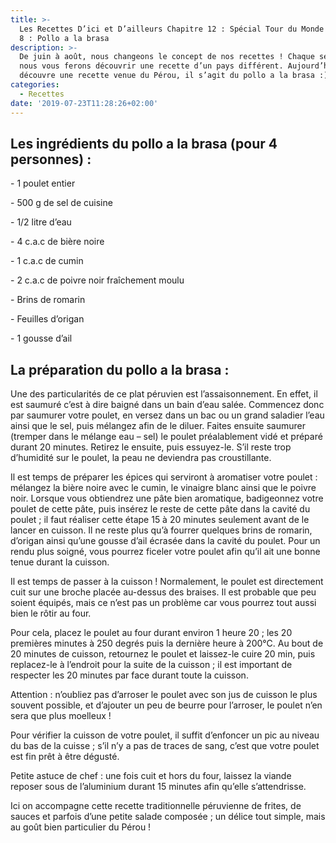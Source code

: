 ```yaml
---
title: >-
  Les Recettes D’ici et D’ailleurs Chapitre 12 : Spécial Tour du Monde - Épisode
  8 : Pollo a la brasa
description: >-
  De juin à août, nous changeons le concept de nos recettes ! Chaque semaine,
  nous vous ferons découvrir une recette d’un pays différent. Aujourd’hui, on
  découvre une recette venue du Pérou, il s’agit du pollo a la brasa :)
categories:
  - Recettes
date: '2019-07-23T11:28:26+02:00'
---
```

## Les ingrédients du pollo a la brasa (pour 4 personnes) :

\- 1 poulet entier 

\- 500 g de sel de cuisine

\- 1/2 litre d’eau

\- 4 c.a.c de bière noire

\- 1 c.a.c de cumin

\- 2 c.a.c de poivre noir fraîchement moulu

\- Brins de romarin

\- Feuilles d’origan

\- 1 gousse d’ail

## La préparation du pollo a la brasa :

Une des particularités de ce plat péruvien est l’assaisonnement. En effet, il est saumuré c’est à dire baigné dans un bain d’eau salée.  Commencez donc par saumurer votre poulet, en versez dans un bac ou un grand saladier l’eau ainsi que le sel, puis mélangez afin de le diluer. Faites ensuite saumurer (tremper dans le mélange eau – sel) le poulet préalablement vidé et préparé durant 20 minutes. Retirez le ensuite, puis essuyez-le. S’il reste trop d’humidité sur le poulet, la peau ne deviendra pas croustillante.



Il est temps de préparer les épices qui serviront à aromatiser votre poulet : mélangez la bière noire avec le cumin, le vinaigre blanc ainsi que le poivre noir. Lorsque vous obtiendrez une pâte bien aromatique, badigeonnez votre poulet de cette pâte, puis insérez le reste de cette pâte dans la cavité du poulet ; il faut réaliser cette étape 15 à 20 minutes seulement avant de le lancer en cuisson. Il ne reste plus qu’à fourrer quelques brins de romarin, d’origan ainsi qu’une gousse d’ail écrasée dans la cavité du poulet. Pour un rendu plus soigné, vous pourrez ficeler votre poulet afin qu’il ait une bonne tenue durant la cuisson.



Il est temps de passer à la cuisson ! Normalement, le poulet est directement cuit sur une broche placée au-dessus des braises. Il est probable que peu soient équipés, mais ce n’est pas un problème car vous pourrez tout aussi bien  le rôtir au four.

Pour cela, placez le poulet au four durant environ 1 heure 20 ; les 20 premières minutes à 250 degrés puis la dernière heure à 200°C. Au bout de 20 minutes de cuisson, retournez le poulet et laissez-le cuire 20 min, puis replacez-le à l’endroit pour la suite de la cuisson ; il est important de respecter les 20 minutes par face durant toute la cuisson.



Attention : n’oubliez pas d’arroser le poulet avec son jus de cuisson le plus souvent possible, et d’ajouter un peu de beurre pour l’arroser, le poulet n’en sera que plus moelleux !



Pour vérifier la cuisson de votre poulet, il suffit d’enfoncer un pic au niveau du bas de la cuisse ; s’il n’y a pas de traces de sang, c’est que votre poulet est fin prêt à être dégusté.



Petite astuce de chef : une fois cuit et hors du four, laissez la viande reposer sous de l’aluminium durant 15 minutes afin qu’elle s’attendrisse.



Ici on accompagne cette recette traditionnelle péruvienne de frites, de sauces et parfois d’une petite salade composée ;  un délice tout simple, mais au goût bien particulier du Pérou !
